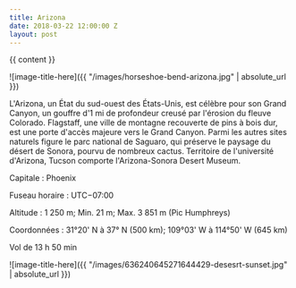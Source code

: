```yaml
---
title: Arizona
date: 2018-03-22 12:00:00 Z
layout: post
---
```


{{ content }}


![image-title-here]({{ "/images/horseshoe-bend-arizona.jpg" | absolute_url }})


L'Arizona, un État du sud-ouest des États-Unis, est célèbre pour son Grand Canyon, un gouffre d'1 mi de profondeur creusé par l'érosion du fleuve Colorado. Flagstaff, une ville de montagne recouverte de pins à bois dur, est une porte d'accès majeure vers le Grand Canyon. Parmi les autres sites naturels figure le parc national de Saguaro, qui préserve le paysage du désert de Sonora, pourvu de nombreux cactus. Territoire de l'université d'Arizona, Tucson comporte l'Arizona-Sonora Desert Museum.

Capitale : Phoenix

Fuseau horaire : UTC−07:00

Altitude : 1 250 m; Min. 21 m; Max. 3 851 m (Pic Humphreys)

Coordonnées : 31°20' N à 37° N (500 km); 109°03' W à 114°50' W (645 km)

Vol de 13 h 50 min


![image-title-here]({{ "/images/636240645271644429-desesrt-sunset.jpg" | absolute_url }})
